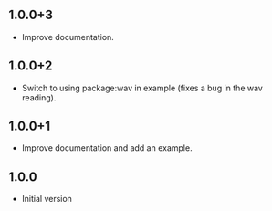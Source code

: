 ## 1.0.0+3

- Improve documentation.

## 1.0.0+2

- Switch to using package:wav in example (fixes a bug in the wav reading).

## 1.0.0+1

- Improve documentation and add an example.

## 1.0.0

- Initial version

